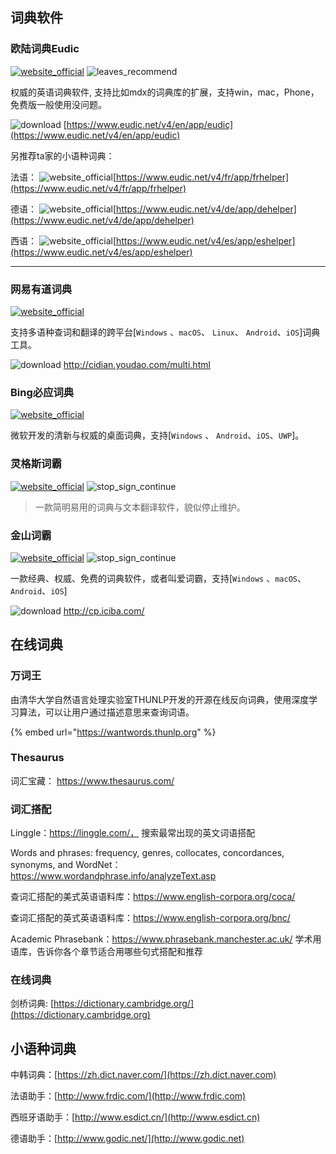 ## 词典软件

### 欧陆词典Eudic

[![website_official](https://gitbook07.oss-cn-hangzhou.aliyuncs.com/website_official.svg)](https://www.eudic.net/) ![leaves_recommend](https://gitbook07.oss-cn-hangzhou.aliyuncs.com/leaves_rec.svg)

权威的英语词典软件, 支持比如mdx的词典库的扩展，支持win，mac，Phone，免费版一般使用没问题。

![download](https://gitbook07.oss-cn-hangzhou.aliyuncs.com/download.svg) [https://www.eudic.net/v4/en/app/eudic](https://www.eudic.net/v4/en/app/eudic)

另推荐ta家的小语种词典：

法语： ![website_official](https://gitbook07.oss-cn-hangzhou.aliyuncs.com/website_official.svg)[https://www.eudic.net/v4/fr/app/frhelper](https://www.eudic.net/v4/fr/app/frhelper)

德语： ![website_official](https://gitbook07.oss-cn-hangzhou.aliyuncs.com/website_official.svg)[https://www.eudic.net/v4/de/app/dehelper](https://www.eudic.net/v4/de/app/dehelper)

西语： ![website_official](https://gitbook07.oss-cn-hangzhou.aliyuncs.com/website_official.svg)[https://www.eudic.net/v4/es/app/eshelper](https://www.eudic.net/v4/es/app/eshelper)

-----

### 网易有道词典
[![website_official](https://gitbook07.oss-cn-hangzhou.aliyuncs.com/website_official.svg)](http://cidian.youdao.com/)

支持多语种查词和翻译的跨平台[`Windows` 、`macOS`、 `Linux`、 `Android`、`iOS`]词典工具。

![download](https://gitbook07.oss-cn-hangzhou.aliyuncs.com/download.svg) http://cidian.youdao.com/multi.html

### Bing必应词典
[![website_official](https://gitbook07.oss-cn-hangzhou.aliyuncs.com/website_official.svg)](https://bingdict.chinacloudsites.cn/)

微软开发的清新与权威的桌面词典，支持[`Windows` 、 `Android`、`iOS`、`UWP`]。

### 灵格斯词霸
[![website_official](https://gitbook07.oss-cn-hangzhou.aliyuncs.com/website_official.svg)](http://www.lingoes.cn/) ![stop_sign_continue](https://gitbook07.oss-cn-hangzhou.aliyuncs.com/stop_sign_continue_Q.svg)

> 一款简明易用的词典与文本翻译软件，貌似停止维护。

### 金山词霸
[![website_official](https://gitbook07.oss-cn-hangzhou.aliyuncs.com/website_official.svg)](http://www.iciba.com//) ![stop_sign_continue](https://gitbook07.oss-cn-hangzhou.aliyuncs.com/stop_sign_continue_Q.svg)

一款经典、权威、免费的词典软件，或者叫爱词霸，支持[`Windows` 、`macOS`、 `Android`、`iOS`]

![download](https://gitbook07.oss-cn-hangzhou.aliyuncs.com/download.svg) http://cp.iciba.com/

## 在线词典

### 万词王

由清华大学自然语言处理实验室THUNLP开发的开源在线反向词典，使用深度学习算法，可以让用户通过描述意思来查询词语。

{% embed url="https://wantwords.thunlp.org" %}

### Thesaurus

词汇宝藏： https://www.thesaurus.com/

### 词汇搭配

Linggle：https://linggle.com/， 搜索最常出现的英文词语搭配

Words and phrases: frequency, genres, collocates, concordances, synonyms, and WordNet：https://www.wordandphrase.info/analyzeText.asp

查词汇搭配的美式英语语料库：https://www.english-corpora.org/coca/

查词汇搭配的英式英语语料库：https://www.english-corpora.org/bnc/

Academic Phrasebank：https://www.phrasebank.manchester.ac.uk/ 学术用语库，告诉你各个章节适合用哪些句式搭配和推荐

### 在线词典

剑桥词典: [https://dictionary.cambridge.org/](https://dictionary.cambridge.org)

## 小语种词典

中韩词典：[https://zh.dict.naver.com/](https://zh.dict.naver.com)

法语助手：[http://www.frdic.com/](http://www.frdic.com)

西班牙语助手：[http://www.esdict.cn/](http://www.esdict.cn)

德语助手：[http://www.godic.net/](http://www.godic.net)


